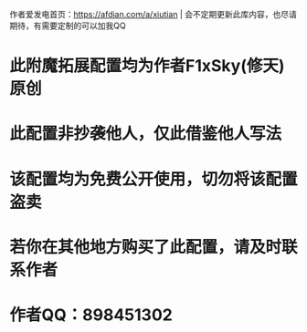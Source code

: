 作者爱发电首页：https://afdian.com/a/xiutian | 
会不定期更新此库内容，也尽请期待，有需要定制的可以加我QQ

  # 此附魔拓展配置均为作者F1xSky(修天)原创
  # 此配置非抄袭他人，仅此借鉴他人写法
  # 该配置均为免费公开使用，切勿将该配置盗卖
  # 若你在其他地方购买了此配置，请及时联系作者
  # 作者QQ：898451302
